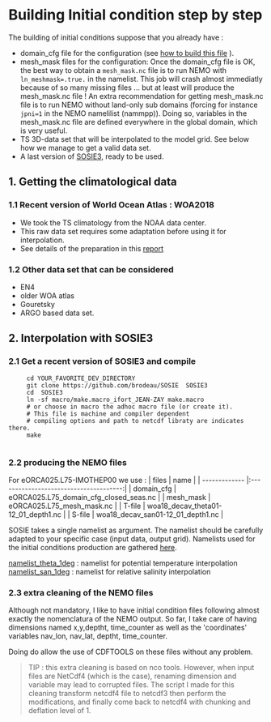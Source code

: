 # Building Initial condition step by step
The building of initial conditions suppose that you already have :
  * domain_cfg file for the configuration (see [how to build this file](BUILD/DOMAIN_cfg/README.md) ).
  * mesh_mask files for the configuration: Once the domain_cfg file is OK, the best way to obtain a `mesh_mask.nc` file is to run 
NEMO with `ln_meshmask=.true.` in the namelist. This job will crash almost immediatly because of so many missing files ... but at least will produce the mesh_mask.nc file ! An extra recommendation for getting mesh_mask.nc file is to run NEMO without land-only sub domains (forcing for instance `jpni=1` in the NEMO namelilist (nammpp)). Doing so, variables in the mesh_mask.nc file are defined everywhere in the global domain, which is very useful.
  * TS 3D-data set that will be interpolated to the model grid. See below how we manage to get a valid data set.
  * A last version of [SOSIE3](https://github.com/brodeau/SOSIE), ready to be used. 

## 1. Getting the climatological data
### 1.1 Recent version of World Ocean Atlas : WOA2018
  * We took the TS climatology from the NOAA data center. 
  * This raw data set requires some adaptation before using it for interpolation.
  * See details of the preparation in this [report](../WOA2018/WOA18_processing.md)
### 1.2 Other data set that can be considered
  * EN4
  * older WOA atlas
  * Gouretsky
  * ARGO based data set.

## 2. Interpolation with  SOSIE3
### 2.1 Get a recent version of SOSIE3  and compile

```
     cd YOUR_FAVORITE_DEV_DIRECTORY
     git clone https://github.com/brodeau/SOSIE  SOSIE3
     cd  SOSIE3
     ln -sf macro/make.macro_ifort_JEAN-ZAY make.macro
     # or choose in macro the adhoc macro file (or create it).
     # This file is machine and compiler dependent
     # compiling options and path to netcdf libraty are indicates there.
     make
     
```

### 2.2 producing the NEMO files

For eORCA025.L75-IMOTHEP00 we use :
|  files        | name                                   |
| ------------- |:--------------------------------------:|
| domain_cfg    | eORCA025.L75_domain_cfg_closed_seas.nc |
| mesh_mask     | eORCA025.L75_mesh_mask.nc              |
| T-file        | woa18_decav_theta01-12_01_depth1.nc    |
| S-file        | woa18_decav_san01-12_01_depth1.nc      |

SOSIE takes a single namelist as argument. The namelist should be carefully adapted to your specific case (input data, output grid). 
Namelists used for the initial conditions production are gathered [here](./). 

[namelist_theta_1deg](./namelist_theta_1deg) : namelist for potential temperature interpolation
[namelist_san_1deg](./namelist_san_1deg) : namelist for relative salinity interpolation

### 2.3 extra cleaning of the NEMO files
Although not mandatory, I like to have initial condition files following almost exactly the nomenclatura of the NEMO output. So far, I take care of having dimensions named
x,y,deptht, time_counter as well as the 'coordinates' variables nav_lon, nav_lat, deptht, time_counter. 

Doing do allow the use of CDFTOOLS on these files without any problem. 

> TIP : this extra cleaning is based on nco tools. However, when input files are NetCdf4 (which is the case), renaming dimension and variable may lead to corrupted files.
The script I made for this cleaning transform netcdf4 file to netcdf3 then perform the modifications, and finally come back to netcdf4 with chunking and deflation level of 1.
